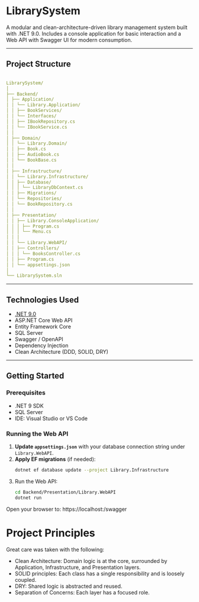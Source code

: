 ﻿# LibrarySystem

A modular and clean-architecture-driven library management system built with .NET 9.0. Includes a console application for basic interaction and a Web API with Swagger UI for modern consumption.

---

## Project Structure

```yaml

LibrarySystem/
│
├── Backend/
│ ├── Application/
│ │ └── Library.Application/
│ │ ├── BookServices/
│ │ └── Interfaces/
│ │ ├── IBookRepository.cs
│ │ └── IBookService.cs
│ │
│ ├── Domain/
│ │ └── Library.Domain/
│ │ ├── Book.cs
│ │ ├── AudioBook.cs
│ │ └── BookBase.cs
│ │
│ ├── Infrastructure/
│ │ └── Library.Infrastructure/
│ │ ├── Database/
│ │ │ └── LibraryDbContext.cs
│ │ ├── Migrations/
│ │ └── Repositories/
│ │ └── BookRepository.cs
│ │
│ ├── Presentation/
│ │ ├── Library.ConsoleApplication/
│ │ │ ├── Program.cs
│ │ │ └── Menu.cs
│ │ │
│ │ └── Library.WebAPI/
│ │ ├── Controllers/
│ │ │ └── BooksController.cs
│ │ ├── Program.cs
│ │ └── appsettings.json
│
└── LibrarySystem.sln

```
---

## Technologies Used

- [.NET 9.0](https://dotnet.microsoft.com/)
- ASP.NET Core Web API
- Entity Framework Core
- SQL Server
- Swagger / OpenAPI
- Dependency Injection
- Clean Architecture (DDD, SOLID, DRY)

---

## Getting Started

### Prerequisites

- .NET 9 SDK
- SQL Server
- IDE: Visual Studio or VS Code

### Running the Web API

1. **Update `appsettings.json`** with your database connection string under `Library.WebAPI`.
2. **Apply EF migrations** (if needed):
	```bash
   dotnet ef database update --project Library.Infrastructure
	```
3. Run the Web API:
	```bash
	cd Backend/Presentation/Library.WebAPI
	dotnet run
    ```
Open your browser to:
https://localhost:<port>/swagger

# Project Principles

Great care was taken with the following:
- Clean Architecture: Domain logic is at the core, surrounded by Application, Infrastructure, and Presentation layers.
- SOLID principles: Each class has a single responsibility and is loosely coupled.
- DRY: Shared logic is abstracted and reused.
- Separation of Concerns: Each layer has a focused role.